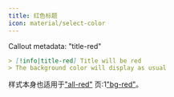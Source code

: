```yaml
---
title: 红色标题
icon: material/select-color
---
```


Callout metadata: "title-red"

```md
> [!info|title-red] Title will be red
> The background color will display as usual
```

样式本身也适用于["all-red"](../combined-styling/page-3.md)
页:1["bg-red"](../bg-styling/page-3.md)。

